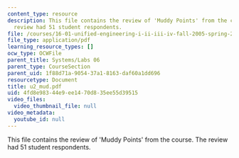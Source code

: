 ```yaml
---
content_type: resource
description: This file contains the review of 'Muddy Points' from the course. The
  review had 51 student respondents.
file: /courses/16-01-unified-engineering-i-ii-iii-iv-fall-2005-spring-2006/4fd8e98344e9ee1470d835ee55d39515_u2_mud.pdf
file_type: application/pdf
learning_resource_types: []
ocw_type: OCWFile
parent_title: Systems/Labs 06
parent_type: CourseSection
parent_uid: 1f88d71a-9054-37a1-8163-daf60a1dd696
resourcetype: Document
title: u2_mud.pdf
uid: 4fd8e983-44e9-ee14-70d8-35ee55d39515
video_files:
  video_thumbnail_file: null
video_metadata:
  youtube_id: null
---
```

This file contains the review of 'Muddy Points' from the course. The review had 51 student respondents.

